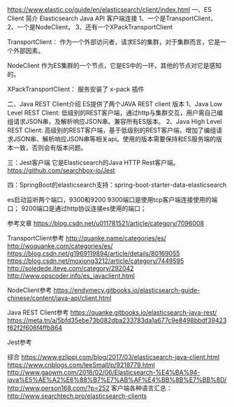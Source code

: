 https://www.elastic.co/guide/en/elasticsearch/client/index.html
一、ES Client 简介
Elasticsearch Java API 客户端连接
1、一个是TransportClient，
2、一个是NodeClient，
3、还有一个XPackTransportClient


TransportClient：
作为一个外部访问者，请求ES的集群，对于集群而言，它是一个外部因素。

NodeClient
作为ES集群的一个节点，它是ES中的一环，其他的节点对它是感知的。

XPackTransportClient：
服务安装了 x-pack 插件



二、Java REST Client介绍
ES提供了两个JAVA REST client 版本
1、Java Low Level REST Client: 低级别的REST客户端，通过http与集群交互，用户需自己编组请求JSON串，及解析响应JSON串。兼容所有ES版本。
2、Java High Level REST Client: 高级别的REST客户端，基于低级别的REST客户端，增加了编组请求JSON串、解析响应JSON串等相关api。使用的版本需要保持和ES服务端的版本一致，否则会有版本问题。



三：Jest客户端
它是Elasticsearch的Java HTTP Rest客户端。
https://github.com/searchbox-io/Jest



四：SpringBoot的elasticsearch支持：spring-boot-starter-data-elasticsearch





es启动监听两个端口，9300和9200
9300端口是使用tcp客户端连接使用的端口；
9200端口是通过http协议连接es使用的端口；



参考文章
https://blog.csdn.net/u011781521/article/category/7096008



TransportClient参考
http://quanke.name/categories/es/
http://woquanke.com/categories/es/
https://blog.csdn.net/g1969119894/article/details/80169055
https://blog.csdn.net/moxiong3212/article/category/7449595
http://soledede.iteye.com/category/292042
http://www.opscoder.info/es_javaclient.html


NodeClient参考
https://endymecy.gitbooks.io/elasticsearch-guide-chinese/content/java-api/client.html



Java REST Client参考
https://quanke.gitbooks.io/elasticsearch-java-rest/
https://meta.tn/a/5bfd35ebe73b082dba233783da1a677c9e8498bbdf39423f62f2f606f4ffb864


Jest参考




综合
https://www.ezlippi.com/blog/2017/03/elasticsearch-java-client.html
https://www.cnblogs.com/leeSmall/p/9218779.html
http://www.gaowm.com/2018/02/06/Elasticsearch-%E4%BA%94-java%E5%AE%A2%E6%88%B7%E7%AB%AF%E4%BB%8B%E7%BB%8D/
http://www.person168.com/?p=252
客户端各种语言汇总：http://www.searchtech.pro/elasticsearch-clients











